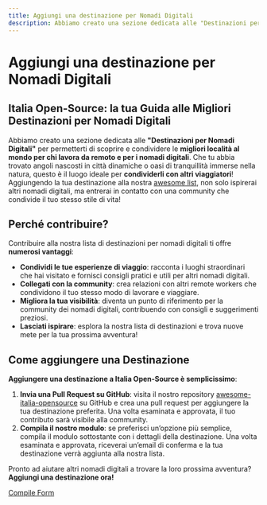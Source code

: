 ```yaml
---
title: Aggiungi una destinazione per Nomadi Digitali
description: Abbiamo creato una sezione dedicata alle "Destinazioni per Nomadi Digitali" per permetterti di scoprire e condividere le migliori località al mondo per chi lavora da remoto e per i nomadi digitali
---
```


# Aggiungi una destinazione per Nomadi Digitali

## Italia Open-Source: la tua Guida alle Migliori Destinazioni per Nomadi Digitali

Abbiamo creato una sezione dedicata alle **"Destinazioni per Nomadi Digitali"** per permetterti di scoprire e condividere le **migliori località al mondo per chi lavora da remoto e per i nomadi digitali**. Che tu abbia trovato angoli nascosti in città dinamiche o oasi di tranquillità immerse nella natura, questo è il luogo ideale per **condividerli con altri viaggiatori**! Aggiungendo la tua destinazione alla nostra [awesome list](/digital-nomads), non solo ispirerai altri nomadi digitali, ma entrerai in contatto con una community che condivide il tuo stesso stile di vita!

## Perché contribuire?

Contribuire alla nostra lista di destinazioni per nomadi digitali ti offre **numerosi vantaggi**:

- **Condividi le tue esperienze di viaggio**: racconta i luoghi straordinari che hai visitato e fornisci consigli pratici e utili per altri nomadi digitali.
- **Collegati con la community**: crea relazioni con altri remote workers che condividono il tuo stesso modo di lavorare e viaggiare.
- **Migliora la tua visibilità**: diventa un punto di riferimento per la community dei nomadi digitali, contribuendo con consigli e suggerimenti preziosi.
- **Lasciati ispirare**: esplora la nostra lista di destinazioni e trova nuove mete per la tua prossima avventura!

## Come aggiungere una Destinazione

**Aggiungere una destinazione a Italia Open-Source è semplicissimo**:

1. **Invia una Pull Request su GitHub**: visita il nostro repository [awesome-italia-opensource](https://github.com/italia-opensource/awesome-italia-opensource) su GitHub e crea una pull request per aggiungere la tua destinazione preferita. Una volta esaminata e approvata, il tuo contributo sarà visibile alla community.
2. **Compila il nostro modulo**: se preferisci un’opzione più semplice, compila il modulo sottostante con i dettagli della destinazione. Una volta esaminata e approvata, riceverai un’email di conferma e la tua destinazione verrà aggiunta alla nostra lista.

Pronto ad aiutare altri nomadi digitali a trovare la loro prossima avventura? **Aggiungi una destinazione ora!**

[Compile Form](https://forms.gle/DD33TrCVw7pvXgpC9)
